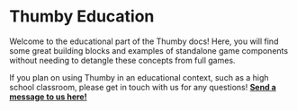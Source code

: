 # Thumby Education

Welcome to the educational part of the Thumby docs! Here, you will find some great building blocks and examples of standalone game components without needing to detangle these concepts from full games.

If you plan on using Thumby in an educational context, such as a high school classroom, please get in touch with us for any questions! <a href="https://tinycircuits.com/pages/contact-us" target="_blank" alt="Send a message to tinycircuits support on this page">**Send a message to us here!**</a>

